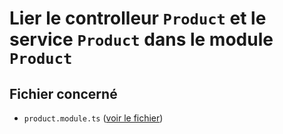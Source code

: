 # Lier le controlleur `Product` et le service `Product` dans le module `Product`

## Fichier concerné

- `product.module.ts` ([voir le fichier](./e-commerce/src/products/product.module.ts))